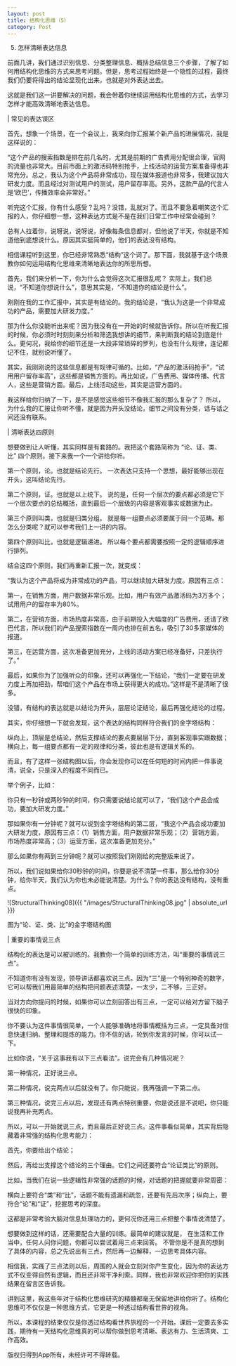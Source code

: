```yaml
---
layout: post
title: 结构化思维（5）
category: Post
---
```


5. 怎样清晰表达信息

前面几讲，我们通过识别信息、分类整理信息、概括总结信息三个步骤，了解了如何用结构化思维的方式来思考问题。但是，思考过程始终是一个隐性的过程，最终我们仍要将得出的结论显现化出来，也就是对外表达出去。

这就是我们这一讲要解决的问题，我会带着你继续运用结构化思维的方式，去学习怎样才能高效清晰地表达信息。

| 常见的表达误区

首先，想象一个场景，在一个会议上，我来向你汇报某个新产品的进展情况，我是这样说的：

“这个产品的搜索指数是排在前几名的，尤其是前期的广告费用分配很合理，官网的流量也非常大。目前市面上的激活码特别抢手，上线活动的运营方案准备得也非常充分。总之，我认为这个产品将非常成功，现在媒体报道也非常多，我建议加大研发力度。而且经过对测试用户的测试，用户留存率高。另外，这款产品的代言人是‘欧巴’，传播效率会非常好。”

听完这个汇报，你有什么感受？乱吗？没错，乱就对了。而且不要急着嘲笑这个汇报的人，你仔细想一想，这种表达方式是不是在我们日常工作中经常会碰到？

总有人拉着你，说呀说，说呀说，好像每条信息都对，但他说了半天，你就是不知道他到底想说什么。原因其实挺简单的，他们的表达没有结构。

相信课程听到这里，你已经非常熟悉“结构”这个词了。那下面，我就基于这个场景教你如何运用结构化思维来清晰地表达你的所思所想。

首先，我们来分析一下，你为什么会觉得这次汇报很乱呢？ 实际上，我们总说，“不知道你想说什么”，意思其实是，“不知道你的结论是什么”。

刚刚在我的工作汇报中，其实是有结论的。我的结论是，“我认为这是一个非常成功的产品，需要加大研发力度。”

那为什么你没能听出来呢？因为我没有在一开始的时候就告诉你。所以在听我汇报的时候，你必须时时刻刻来分析和筛选我想讲的细节，来判断我的结论到底是什么。更何况，我给你的细节还是一大段非常琐碎的罗列，也没有什么规律，连记都记不住，就别说听懂了。

其实，我刚刚说的这些信息都是有规律可循的。比如，“产品的激活码抢手”，“试用用户留存率高”，这些都是销售方面的。再比如说，广告费用、媒体传播、代言人，这些是营销方面。最后，上线活动这些，其实是运营方面的。

我这样给你归纳了一下，是不是感觉这些细节不像我汇报的那么复杂了？ 所以，为什么我的汇报让你听不懂，就是因为开头没结论，细节之间没有分类，话与话之间还没有联系。     

| 清晰表达四原则

想要做到让人听懂，其实同样是有套路的。我把这个套路简称为 “论、证、类、比” 四个原则。接下来我一个一个讲给你听。

第一个原则，论。也就是结论先行。 一次表达只支持一个思想，最好能够出现在开头，这叫结论先行。

第二个原则，证。也就是以上统下。 说的是，任何一个层次的要点都必须是它下一个层次要点的总结概括，直到最后一个层级的内容是客观事实或数据为止。

第三个原则叫类，也就是归类分组。 就是每一组要点必须要属于同一个范畴。那怎么分类呢？就可以参考我们上一讲的内容。

第四个原则叫比，也就是逻辑递进。 所以每个要点都需要按照一定的逻辑顺序进行排列。

结合这四个原则，我们再重新汇报一次，就变成：

“我认为这个产品将成为非常成功的产品，可以继续加大研发力度。原因有三点：

第一，在销售方面，用户数据非常乐观。比如，用户有效产品激活码为3万多个；试用用户的留存率为80%。

第二，在营销方面，市场热度非常高，由于前期投入大幅度的广告费用，还请了欧巴代言，所以我们的产品搜索指数在一周内也排在前五名，吸引了30多家媒体的报道。

第三，在运营方面，这次准备更加充分，上线的活动方案已经准备好，只差执行了。”

最后，如果你为了加强听众的印象，还可以再强化一下结论，“我们一定要在研发力度上再加把劲，帮咱们这个产品在市场上获得更大的成功。”这样是不是清晰了很多。

没错，有结构的表达就是以结论为开头，层层论证结论，最后再强化结论的过程。

其实，你仔细想一下就会发现，这个表达的结构同样符合我们的金字塔结构：

纵向上，顶层是总结论，然后支撑结论的要点要层层下分，直到客观事实跟数据；横向上，每一组要点都有一定的规律和分类，彼此也是有逻辑关系的。

而且，有了这样一张结构图以后，你会发现你可以在任何短的时间内把一件事说清，说全，只是深入的程度不同而已。

举个例子，比如：

你只有一秒钟或两秒钟的时间，你只需要说结论就可以了，“我们这个产品会成功，要加大研发力度。”

那如果你有一分钟呢？就可以说到金字塔结构的第二层，“我这个产品会成功要加大研发力度，原因有三点：（1）销售方面，用户数据非常乐观；（2）营销方面，市场热度非常高；（3）运营方面，这次准备更加充分。”

那么如果你有两到三分钟呢？就可以按照我们刚刚给的完整版来说了。

所以，我们说如果给你30秒钟的时间，你要是说不清楚一件事，那么给你30分钟，给你半天，我们认为你也未必能说清楚。为什么？你的表达没有结构，没有重点。  

![StructuralThinking08]({{ "/images/StructuralThinking08.jpg" | absolute_url }})

图为“论、证、类、比”的金字塔结构图

| 重要的事情说三点

结构化的表达是可以被训练的。我教你一个简单的训练方法，叫“重要的事情说三点”。

不知道你有没有发现，领导讲话都喜欢说三点。因为“三”是一个特别神奇的数字，它可以帮我们用最简单的结构把问题表述清楚，一太少，二不够，三正好。 

当对方向你提问的时候，如果你可以立刻回答出有三点，一定可以给对方留下脑子很快的印象。

你不要认为这件事情很简单，一个人能够准确地将事情概括为三点，一定具备对信息快速归纳、整理和提炼的能力。你不信的话，轮到你发言的时候，你可以试一下。

比如你说，“关于这事我有以下三点看法”。说完会有几种情况呢？

第一种情况，正好说三点。

第二种情况，说完两点以后就没有了。你只能说，我再强调一下第二点。

第三种情况，说完三点以后，发现还有两点特别重要，你是说还是不说吧，你只能说我再补充两点。

所以，可以一开始就说三点，而且最后正好说三点。这件事看似简单，其实背后隐藏着非常强的结构化思考能力：

首先，你要给出个结论；

然后，再给出支撑这个结论的三个理由。它们之间还要符合“论证类比”的原则。

比如，当我们在说一些逻辑性非常强的话题的时候，对话题的把握就要非常周密： 

横向上要符合“类”和“比”，话题不能有遗漏和疏忽，还要有先后次序；纵向上，要符合“论”和“证”，挖掘思考的深度。

这都是非常考验大脑对信息处理功力的，更何况你还用三点把整个事情说清楚了。

想要做到这样的话，还需要配合大量的训练。最简单的建议就是， 在生活和工作当中，任何人问你问题，你都可以尝试着用三点来回答。 不管你是不是真的想到了具体的内容，总之先说出有三点，然后再一边解释，一边思考具体内容。

相信我，实践了三点法则以后，周围的人就会立刻对你产生变化，因为你的表达方式不仅变得自然有逻辑，而且还非常干净利索。同样，我也非常欢迎你把你的实践结果在留言区告诉我。

讲到这里，我这些年对于结构化思维研究的精髓都毫无保留地讲给你听了。结构化思维可不仅仅是一种思维方式，它更是一种透过结构看世界的视角。

所以，本课程的结束仅仅是你透过结构看世界旅程的一个开始。课后一定要去多实践，期待有一天结构化思维真的可以帮你做到思考清晰、表达有力、生活清爽、工作高效。     




版权归得到App所有，未经许可不得转载。
